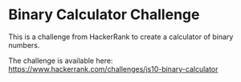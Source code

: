 # Binary Calculator Challenge

This is a challenge from HackerRank to create a calculator of binary numbers.

The challenge is available here: https://www.hackerrank.com/challenges/js10-binary-calculator
